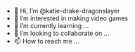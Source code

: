 - 👋 Hi, I’m @katie-drake-dragonslayer
- 👀 I’m interested in making video games
- 🌱 I’m currently learning ...
- 💞️ I’m looking to collaborate on ...
- 📫 How to reach me ...

<!---
katie-drake-dragonslayer/katie-drake-dragonslayer is a ✨ special ✨ repository because its `README.md` (this file) appears on your GitHub profile.
You can click the Preview link to take a look at your changes.
--->
